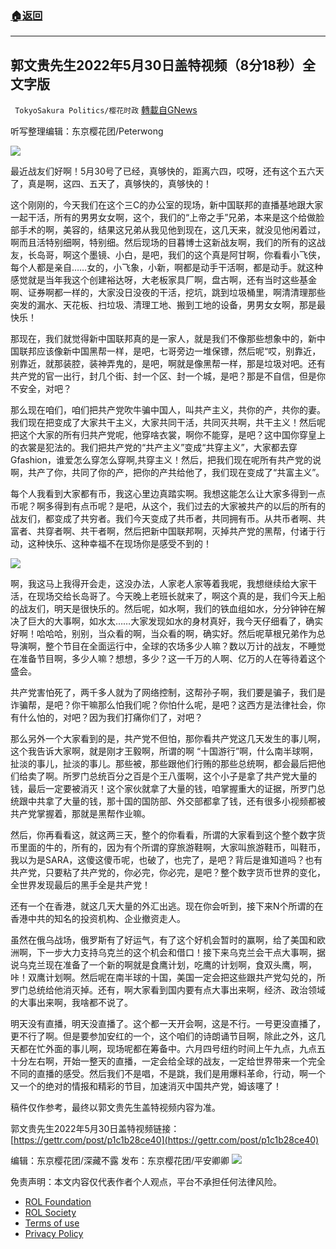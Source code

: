 ###  [:house:返回](README.md)
---


## 郭文贵先生2022年5月30日盖特视频（8分18秒）全文字版
` TokyoSakura Politics/樱花时政` [轉載自GNews](https://gnews.org/zh-hans/2635654/)

听写整理编辑：东京樱花团/Peterwong
 
![](https://assets.gnews.org/wp-content/uploads/2022/05/image-2448_1653978027.png)
 
最近战友们好啊！5月30号了已经，真够快的，距离六四，哎呀，还有这个五六天了，真是啊，这四、五天了，真够快的，真够快的！
 
这个刚刚的，今天我们在这个三C的办公室的现场，新中国联邦的直播基地跟大家一起干活，所有的男男女女啊，这个，我们的“上帝之手”兄弟，本来是这个给做脸部手术的啊，美容的，结果这兄弟从我见他到现在，这几天来，就没见他闲着过，啊而且活特别细啊，特别细。然后现场的目暮博士这新战友啊，我们的所有的这战友，长岛哥，啊这个墨镜、小白，是吧，我们的这个真是阿甘啊，你看看小飞侠，每个人都是亲自……女的，小飞象，小新，啊都是动手干活啊，都是动手。就这种感觉就是当年我这个创建裕达呀，大老板家具厂啊，盘古啊，还有当时这些基金啊、证券啊都一样的，大家没日没夜的干活，挖坑，跳到垃圾桶里，啊清清理那些突发的漏水、天花板、扫垃圾、清理工地、搬到工地的设备，男男女女啊，那是最快乐！
 
那现在，我们就觉得新中国联邦真的是一家人，就是我们不像那些想象中的，新中国联邦应该像新中国黑帮一样，是吧，七哥旁边一堆保镖，然后呢“哎，别靠近，别靠近，就那装腔，装神弄鬼的，是吧，啊就是像黑帮一样，那是垃圾对吧。还有共产党的官一出行，封几个街、封一个区、封一个城，是吧？那是不自信，但是你不安全，对吧？
 
那么现在咱们，咱们把共产党吹牛骗中国人，叫共产主义，共你的产，共你的妻。我们现在把变成了大家共干主义，大家共同干活，共同灭共啊，共干主义！然后呢把这个大家的所有归共产党呢，他穿啥衣裳，啊你不能穿，是吧？这中国你穿皇上的衣裳是犯法的。我们把共产党的“共产主义”变成“共穿主义”，大家都去穿Gfashion，谁爱怎么穿怎么穿啊,共穿主义！然后，把我们现在呢所有共产党的说啊，共产了你，共同了你的产，把你的产共给他了，我们现在变成了“共富主义”。
 
每个人我看到大家都有币，我这心里边真踏实啊。我想这能怎么让大家多得到一点币呢？啊多得到有点币呢？是吧，从这个，我们过去的大家被共产的以后的所有的战友们，都变成了共穷者。我们今天变成了共币者，共同拥有币。从共币者啊、共富者、共穿者啊、共干者啊，然后把新中国联邦啊，灭掉共产党的黑帮，付诸于行动，这种快乐、这种幸福不在现场你是感受不到的！
 
![](https://assets.gnews.org/wp-content/uploads/2022/05/image-2448_1653978029.png)
 
啊，我这马上我得开会走，这没办法，人家老人家等着我呢，我想继续给大家干活，在现场交给长岛哥了。今天晚上老班长就来了，啊这个真的是，我们今天上船的战友们，明天是很快乐的。然后呢，如水啊，我们的铁血组如水，分分钟钟在解决了巨大的大事啊，如水太……大家发现如水的身材真好，我今天仔细看了，确实好啊！哈哈哈，别别，当众看的啊，当众看的啊，确实好。然后呢草根兄弟作为总导演啊，整个节目在全面运行中，全球的农场多少人嘛？数以万计的战友，不睡觉在准备节目啊，多少人嘛？想想，多少？这一千万的人啊、亿万的人在等待着这个盛会。
 
共产党害怕死了，两千多人就为了网络控制，这帮孙子啊，我们要是骗子，我们是诈骗帮，是吧？你干嘛那么怕我们呢？你怕什么呢，是吧？这西方是法律社会，你有什么怕的，对吧？因为我们打痛你们了，对吧？
 
那么另外一个大家看到的是，共产党不但怕，那你看共产党这几天发生的事儿啊，这个我告诉大家啊，就是刚才王毅啊，所谓的啊 “十国游行”啊，什么南半球啊，扯淡的事儿，扯淡的事儿。那些被，那些跟他们行贿的那些总统啊，都会最后把他们给卖了啊。所罗门总统百分之百是个王八蛋啊，这个小子是拿了共产党大量的钱，最后一定要被消灭！这个家伙就拿了大量的钱，咱掌握重大的证据，所罗门总统跟中共拿了大量的钱，那十国的国防部、外交部都拿了钱，还有很多小视频都被共产党掌握着，那就是黑帮作业嘛。
 
然后，你再看看这，就这两三天，整个的你看看，所谓的大家看到这个整个数字货币里面的牛的，所有的，因为有个所谓的穿旅游鞋啊，大家叫旅游鞋币，叫鞋币，我以为是SARA，这傻这傻币呢，也破了，也完了，是吧？背后是谁知道吗？也有共产党，只要粘了共产党的，你必完，你必完，是吧？整个数字货币世界的变化，全世界发现最后的黑手全是共产党！
 
还有一个在香港，就这几天大量的外汇出逃。现在你会听到，接下来N个所谓的在香港中共的知名的投资机构、企业撤资走人。
 
虽然在俄乌战场，俄罗斯有了好运气，有了这个好机会暂时的赢啊，给了美国和欧洲啊，下一步大力支持乌克兰的这个机会和借口！接下来乌克兰会干点大事啊，据说乌克兰现在准备了一个新的啊就是食鹰计划，吃鹰的计划啊，食双头鹰，啊，咔！双鹰计划啊。然后呢在南半球的十国，美国一定会把这些跟共产党勾兑的，所罗门总统给他消灭掉。还有，啊大家看到国内要有点大事出来啊，经济、政治领域的大事出来啊，我啥都不说了。
 
明天没有直播，明天没直播了。这个都一天开会啊，这是不行。一号更没直播了，更不行了啊。但是要参加安红的一个，这个咱们的诗朗诵节目啊，除此之外，这几天都在忙外面的事儿啊，现场呢都在筹备中。六月四号纽约时间上午九点，九点五十分左右啊，开始一整天的直播，一定会给全球的战友，一定给世界带来一个完全不同的直播的感受。然后我们不是唱，不是跳，我们是用爆料革命，行动，啊一个又一个的绝对的情报和精彩的节目，加速消灭中国共产党，姆该噻了！
 
稿件仅作参考，最终以郭文贵先生盖特视频内容为准。
 
郭文贵先生2022年5月30日盖特视频链接：[https://gettr.com/post/p1c1b28ce40](https://gettr.com/post/p1c1b28ce40)
 
编辑：东京樱花团/深藏不露
发布：东京樱花团/平安卿卿
 ![](https://assets.gnews.org/wp-content/uploads/2022/03/yht.jpg) 

免责声明：本文内容仅代表作者个人观点，平台不承担任何法律风险。
  
- [ROL Foundation](https://rolfoundation.org/)
- [ROL Society](https://rolsociety.org/)
- [Terms of use](https://gnews.org/terms-of-use-3/)
- [Privacy Policy](https://gnews.org/privacy-policy/)
